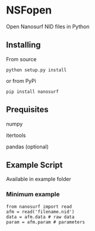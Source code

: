 # NSFopen
Open Nanosurf NID files in Python

## Installing
From source
```
python setup.py install
```
or from PyPi
```
pip install nanosurf
```

## Prequisites
numpy

itertools

pandas (optional)


## Example Script
Available in example folder

### Minimum example
```
from nanosurf import read
afm = read('filename.nid')
data = afm.data # raw data
param = afm.param # parameters
```
